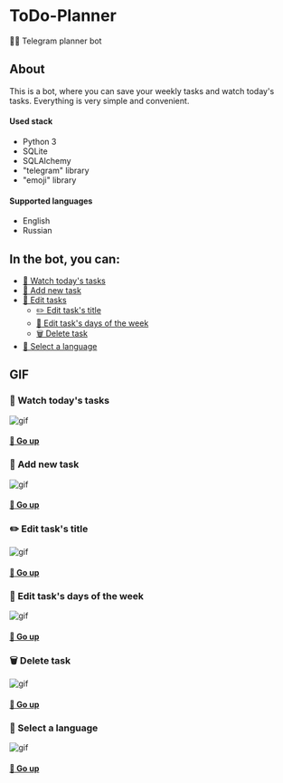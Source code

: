 # ToDo-Planner
📝📅 Telegram planner bot

## About
This is a bot, where you can save your weekly tasks and watch today's tasks. Everything is very simple and convenient.

#### Used stack
+ Python 3
+ SQLite
+ SQLAlchemy
+ "telegram" library
+ "emoji" library

#### Supported languages
+ English
+ Russian

## In the bot, you can:
+ [📄 Watch today's tasks](#-watch-todays-tasks)
+ [💠 Add new task](#-add-new-task)
+ [📝 Edit tasks](#%EF%B8%8F-edit-tasks-title)
    + [✏️ Edit task's title](#%EF%B8%8F-edit-tasks-title)
    + [📆 Edit task's days of the week](#-edit-tasks-days-of-the-week)
    + [🗑 Delete task](#-delete-task)
+ [🚩 Select a language](#-select-a-language)


## GIF

### 📄 Watch today's tasks
![gif](http://g.recordit.co/kUkHj4PElm.gif)

#### [🔼 Go up](#in-the-bot-you-can)

### 💠 Add new task
![gif](http://g.recordit.co/C0waXItDAX.gif)

#### [🔼 Go up](#in-the-bot-you-can)

### ✏️ Edit task's title
![gif](http://g.recordit.co/I9NUwRkuWy.gif)

#### [🔼 Go up](#in-the-bot-you-can)

### 📆 Edit task's days of the week
![gif](http://g.recordit.co/CL1KbV1tcE.gif)

#### [🔼 Go up](#in-the-bot-you-can)

### 🗑 Delete task
![gif](http://g.recordit.co/iBvfYvpF3B.gif)

#### [🔼 Go up](#in-the-bot-you-can)

### 🚩 Select a language
![gif](http://g.recordit.co/0eRBsB74wA.gif)

#### [🔼 Go up](#in-the-bot-you-can)
